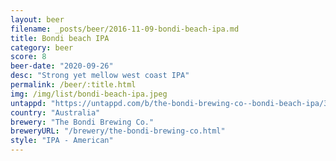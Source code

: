 ```yaml
---
layout: beer
filename: _posts/beer/2016-11-09-bondi-beach-ipa.md
title: Bondi beach IPA
category: beer
score: 8
beer-date: "2020-09-26"
desc: "Strong yet mellow west coast IPA"
permalink: /beer/:title.html
img: /img/list/bondi-beach-ipa.jpeg
untappd: "https://untappd.com/b/the-bondi-brewing-co--bondi-beach-ipa/3874237"
country: "Australia"
brewery: "The Bondi Brewing Co."
breweryURL: "/brewery/the-bondi-brewing-co.html"
style: "IPA - American"
---
```

